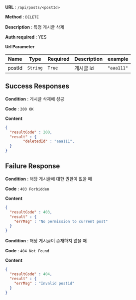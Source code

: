 **URL** : `/api/posts/<postId>`

**Method** : `DELETE`

**Description** : 특정 게시글 삭제

**Auth required** : YES

**Url Parameter**

|Name|Type|Required|Description|example|
|----|----|--------|--------|-------|
|postId|`String`|`True`|게시글 id|`"aaa111"`|

## Success Responses

**Condition** : 게시글 삭제에 성공

**Code** : `200 OK`

**Content**

```json
{
  "resultCode" : 200,
  "result" : {
        "deletedId" : "aaa111",
  }
}
```

## Failure Response

**Condition** : 해당 게시글에 대한 권한이 없을 때

**Code** : `403 Forbidden`

**Content**
```json
{
  "resultCode" : 403,
  "result" : { 
    "errMsg" : "No permission to current post"
  }
}
```

**Condition** : 해당 게시글이 존재하지 않을 때

**Code** : `404 Not Found`

**Content**
```json
{
  "resultCode" : 404,
  "result" : { 
    "errMsg" : "Invalid postid"
  }
}
```
